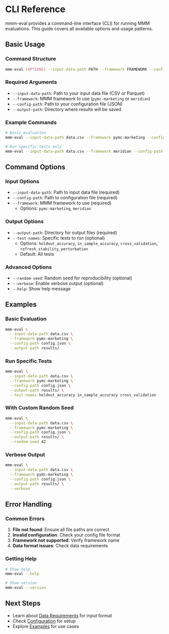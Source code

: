 # CLI Reference

mmm-eval provides a command-line interface (CLI) for running MMM evaluations. This guide covers all available options and usage patterns.

## Basic Usage

### Command Structure

```bash
mmm-eval [OPTIONS] --input-data-path PATH --framework FRAMEWORK --config-path PATH --output-path PATH
```

### Required Arguments

- `--input-data-path`: Path to your input data file (CSV or Parquet)
- `--framework`: MMM framework to use (`pymc-marketing` or `meridian`)
- `--config-path`: Path to your configuration file (JSON)
- `--output-path`: Directory where results will be saved

### Example Commands

```bash
# Basic evaluation
mmm-eval --input-data-path data.csv --framework pymc-marketing --config-path config.json --output-path results/

# Run specific tests only
mmm-eval --input-data-path data.csv --framework meridian --config-path config.json --output-path results/ --test-names holdout_accuracy in_sample_accuracy cross_validation
```

## Command Options

### Input Options

- `--input-data-path`: Path to input data file (required)
- `--config-path`: Path to configuration file (required)
- `--framework`: MMM framework to use (required)
  - Options: `pymc-marketing`, `meridian`

### Output Options

- `--output-path`: Directory for output files (required)
- `--test-names`: Specific tests to run (optional)
  - Options: `holdout_accuracy`, `in_sample_accuracy`, `cross_validation`, `refresh_stability`, `perturbation`
  - Default: All tests

### Advanced Options

- `--random-seed`: Random seed for reproducibility (optional)
- `--verbose`: Enable verbose output (optional)
- `--help`: Show help message

## Examples

### Basic Evaluation

```bash
mmm-eval \
  --input-data-path data.csv \
  --framework pymc-marketing \
  --config-path config.json \
  --output-path results/
```

### Run Specific Tests

```bash
mmm-eval \
  --input-data-path data.csv \
  --framework pymc-marketing \
  --config-path config.json \
  --output-path results/ \
  --test-names holdout_accuracy in_sample_accuracy cross_validation
```

### With Custom Random Seed

```bash
mmm-eval \
  --input-data-path data.csv \
  --framework pymc-marketing \
  --config-path config.json \
  --output-path results/ \
  --random-seed 42
```

### Verbose Output

```bash
mmm-eval \
  --input-data-path data.csv \
  --framework pymc-marketing \
  --config-path config.json \
  --output-path results/ \
  --verbose
```

## Error Handling

### Common Errors

1. **File not found**: Ensure all file paths are correct
2. **Invalid configuration**: Check your config file format
3. **Framework not supported**: Verify framework name
4. **Data format issues**: Check data requirements

### Getting Help

```bash
# Show help
mmm-eval --help

# Show version
mmm-eval --version
```

## Next Steps

- Learn about [Data Requirements](../user-guide/data.md) for input format
- Check [Configuration](../getting-started/configuration.md) for setup
- Explore [Examples](../examples/basic-usage.md) for use cases 